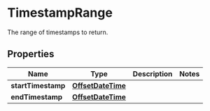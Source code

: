 

# TimestampRange

The range of timestamps to return.

## Properties

| Name | Type | Description | Notes |
|------------ | ------------- | ------------- | -------------|
|**startTimestamp** | [**OffsetDateTime**](OffsetDateTime.md) |  |  |
|**endTimestamp** | [**OffsetDateTime**](OffsetDateTime.md) |  |  |



